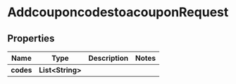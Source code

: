 

# AddcouponcodestoacouponRequest


## Properties

| Name | Type | Description | Notes |
|------------ | ------------- | ------------- | -------------|
|**codes** | **List&lt;String&gt;** |  |  |



